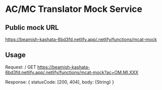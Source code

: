 # AC/MC Translator Mock Service

## Public mock URL 
https://beamish-kashata-6bd3fd.netlify.app/.netlify/functions/mcat-mock

## Usage
Request:
/ GET https://beamish-kashata-6bd3fd.netlify.app/.netlify/functions/mcat-mock?ac=OM.MI.XXX

Response:
{
  statusCode: [200, 404],
  body: {String}
}

